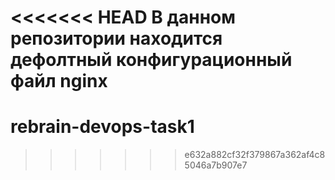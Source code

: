 <<<<<<< HEAD
В данном репозитории находится дефолтный конфигурационный файл nginx
=======
# rebrain-devops-task1

>>>>>>> e632a882cf32f379867a362af4c85046a7b907e7
